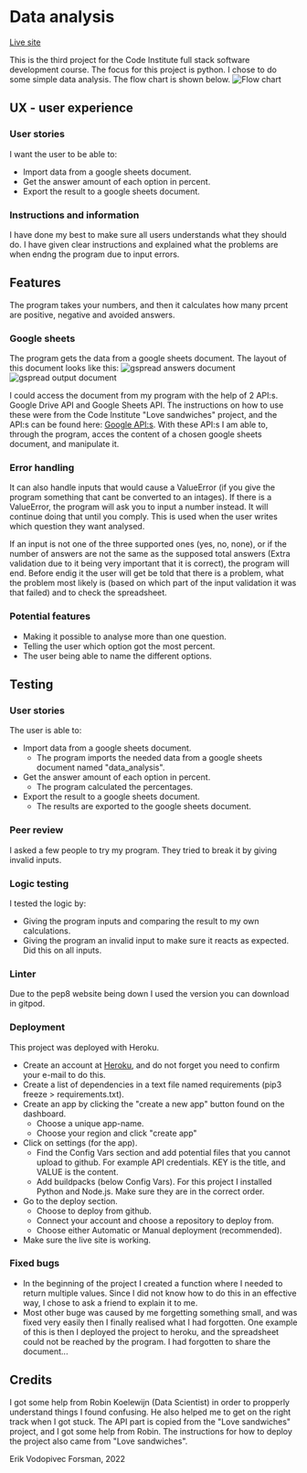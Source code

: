 # Data analysis
[Live site](https://data-analysis-ci.herokuapp.com/)

This is the third project for the Code Institute full stack software development course. The focus for this project is python. I chose to do some simple data analysis. The flow chart is shown below.
![Flow chart](docs/flowchart.PNG)

## UX - user experience
### User stories
I want the user to be able to:
- Import data from a google sheets document.
- Get the answer amount of each option in percent.
- Export the result to a google sheets document.

### Instructions and information
I have done my best to make sure all users understands what they should do. I have given clear instructions and explained what the problems are when endng the program due to input errors.

## Features
The program takes your numbers, and then it calculates how many prcent are positive, negative and avoided answers.  

### Google sheets
The program gets the data from a google sheets document. The layout of this document looks like this:
![gspread answers document](docs/sheet_answers.PNG)
![gspread output document](docs/sheet_output.PNG)

I could access the document from my program with the help of 2 API:s. Google Drive API and Google Sheets API. The instructions on how to use these were from the Code Institute "Love sandwiches" project, and the API:s can be found here: [Google API:s](https://console.cloud.google.com/apis/library). With these API:s I am able to, through the program, acces the content of a chosen google sheets document, and manipulate it.

### Error handling
It can also handle inputs that would cause a ValueError (if you give the program something that cant be converted to an intages). If there is a ValueError, the program will ask you to input a number instead. It will continue doing that until you comply. This is used when the user writes which question they want analysed.

If an input is not one of the three supported ones (yes, no, none), or if the number of answers are not the same as the supposed total answers (Extra validation due to it being very important that it is correct), the program will end. Before endig it the user will get be told that there is a problem, what the problem most likely is (based on which part of the input validation it was that failed) and to check the spreadsheet.

### Potential features
- Making it possible to analyse more than one question.
- Telling the user which option got the most percent.
- The user being able to name the different options.

## Testing
### User stories
The user is able to:
- Import data from a google sheets document.
  - The program imports the needed data from a google sheets document named "data_analysis".
- Get the answer amount of each option in percent.
  - The program calculated the percentages.
- Export the result to a google sheets document.
  - The results are exported to the google sheets document.

### Peer review
I asked a few people to try my program. They tried to break it by giving invalid inputs.

### Logic testing
I tested the logic by:
- Giving the program inputs and comparing the result to my own calculations.
- Giving the program an invalid input to make sure it reacts as expected. Did this on all inputs. 

### Linter
Due to the pep8 website being down I used the version you can download in gitpod. 

### Deployment
This project was deployed with Heroku. 
- Create an account at [Heroku](heroku.com), and do not forget you need to confirm your e-mail to do this.
- Create a list of dependencies in a text file named requirements (pip3 freeze > requirements.txt).
- Create an app by clicking the "create a new app" button found on the dashboard.
  - Choose a unique app-name.
  - Choose your region and click "create app"
- Click on settings (for the app).
  - Find the Config Vars section and add potential files that you cannot upload to github. For example API credentials. KEY is the title, and VALUE is the content.
  - Add buildpacks (below Config Vars). For this project I installed Python and Node.js. Make sure they are in the correct order.
- Go to the deploy section.
  - Choose to deploy from github.
  - Connect your account and choose a repository to deploy from.
  - Choose either Automatic or Manual deployment (recommended).
- Make sure the live site is working.

### Fixed bugs
- In the beginning of the project I created a function where I needed to return multiple values. Since I did not know how to do this in an effective way, I chose to ask a friend to explain it to me. 
- Most other buge was caused by me forgetting something small, and was fixed very easily then I finally realised what I had forgotten. One example of this is then I deployed the project to heroku, and the spreadsheet could not be reached by the program. I had forgotten to share the document...

## Credits
I got some help from Robin Koelewijn (Data Scientist) in order to propperly understand things I found confusing. He also helped me to get on the right track when I got stuck. The API part is copied from the "Love sandwiches" project, and I got some help from Robin. The instructions for how to deploy the project also came from "Love sandwiches".

Erik Vodopivec Forsman, 2022
